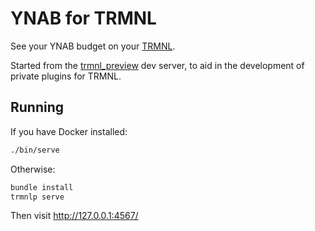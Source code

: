 # YNAB for TRMNL

See your YNAB budget on your [TRMNL](https://usetrmnl.com).

Started from the [trmnl_preview](https://github.com/schrockwell/trmnl_preview) dev server, to aid in the development of private plugins for TRMNL.

## Running

If you have Docker installed:

```sh
./bin/serve
```

Otherwise:

```sh
bundle install
trmnlp serve
```

Then visit http://127.0.0.1:4567/

